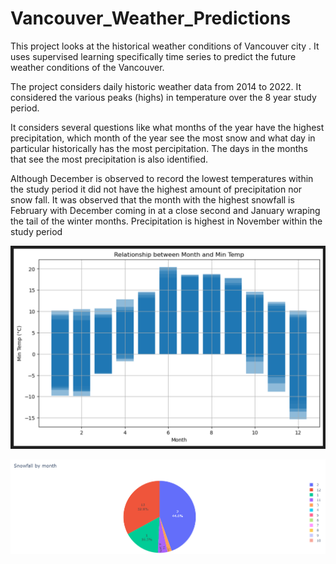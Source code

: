 # Vancouver_Weather_Predictions

This project looks at the historical weather conditions of Vancouver city . It uses supervised learning specifically time series to predict the future weather conditions of the Vancouver.

The project considers daily historic weather data from 2014 to 2022. It considered the various peaks (highs) in temperature over the 8 year study period.

It considers several questions like what months of the year have the highest precipitation, which month of the year see the most snow and what day in particular historically has the most percipitation. The days in the months that see the most precipitation is also identified.

Although December is observed to record the lowest temperatures within the study period it did not have the highest amount of precipitation nor snow fall. It was observed that the month with the highest snowfall is February with December coming in at a close second and January wraping the tail of the winter months. Precipitation is highest in November within the study period

![Alt text](image-4.png)

![Alt text](image-1.png)




 